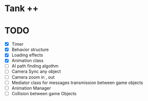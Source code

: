 # Tank ++ 

# TODO
- [x] Timer
- [x] Behavior structure
- [x] Loading effects
- [x] Animation class
- [ ] AI path finding algothm
- [ ] Camera Sync any object
- [ ] Camera zoom in  , out
- [ ] Mediator class for messages transmission between game objects
- [ ] Animation Manager
- [ ] Collision between game Objects 